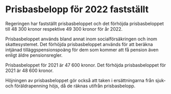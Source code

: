 # Prisbasbelopp för 2022 fastställt

Regeringen har fastställt prisbasbeloppet och det förhöjda prisbasbeloppet till 48 300 kronor respektive 49 300 kronor för år 2022\.

Prisbasbeloppet används bland annat inom socialförsäkringen och inom skattesystemet. Det förhöjda prisbasbeloppet används för att beräkna intjänad tilläggspensionspoäng för dem som kommer att få pension även enligt äldre pensionsregler.

Prisbasbeloppet för 2021 är 47 600 kronor. Det förhöjda prisbasbeloppet för 2021 är 48 600 kronor.

Höjningen av prisbasbeloppet gör också att taken i ersättningarna från sjuk\- och föräldrapenning höjs, då de räknas utifrån prisbasbelopp.
